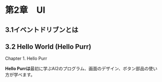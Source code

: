 # **第2章　UI**

## **3.1イベントドリブンとは**

## **3.2 Hello World \(Hello Purr\)**

Chapter 1. Hello Purr

**Hello Purrは**最初に学ぶAI2のプログラム、画面のデザイン、ボタン部品の使い方が学べます。


